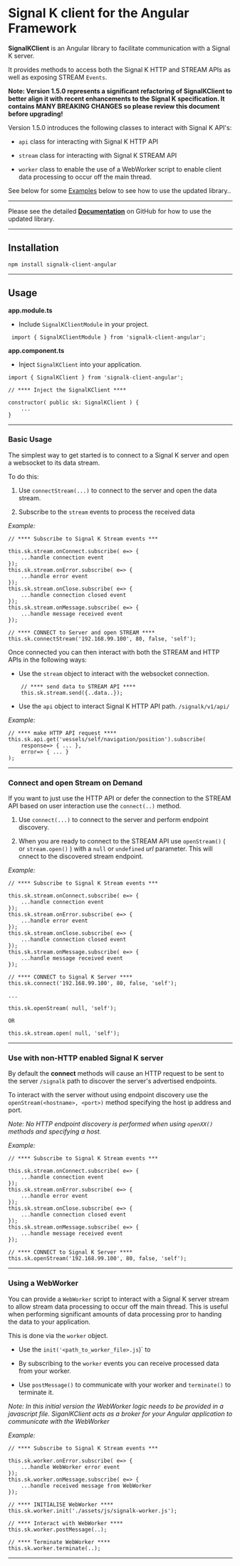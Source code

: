 # Signal K client for the Angular Framework

**SignalKClient** is an Angular library to facilitate communication with a Signal K server.

It provides methods to access both the Signal K HTTP and STREAM APIs as well as exposing STREAM `Events`.

**Note: Version 1.5.0 represents a significant refactoring of SignalKClient to better align it with recent enhancements to the Signal K specification. It contains MANY BREAKING CHANGES so please review this document before upgrading!**

Version 1.5.0 introduces the following classes to interact with Signal K API's:

- `api` class for interacting with Signal K HTTP API

- `stream` class for interacting with Signal K STREAM API

- `worker` class to enable the use of a WebWorker script to enable client data processing to occur off the main thread.

See below for some [Examples](#usage) below to see how to use the updated library..

---

Please see the detailed [**Documentation**](https://github.com/panaaj/signalk-client-angular/blob/README.md) on GitHub for how to use the updated library.

---

## Installation

```
npm install signalk-client-angular
```

---

## Usage


**app.module.ts**

- Include `SignalKClientModule` in your project.

```
 import { SignalKClientModule } from 'signalk-client-angular';
```

**app.component.ts**

- Inject `SignalKClient` into your application.

```
import { SignalKClient } from 'signalk-client-angular';

// **** Inject the SignalKClient ****

constructor( public sk: SignalKClient ) {
    ...
}
```

---

### Basic Usage

The simplest way to get started is to connect to a Signal K server and open a websocket to its data stream.

To do this:

1. Use `connectStream(...)` to connect to the server and open the data stream.

2. Subscribe to the `stream` events to process the received data 

*Example:*
```
// **** Subscribe to Signal K Stream events ***

this.sk.stream.onConnect.subscribe( e=> {
    ...handle connection event
});
this.sk.stream.onError.subscribe( e=> {
    ...handle error event
});
this.sk.stream.onClose.subscribe( e=> {
    ...handle connection closed event
});
this.sk.stream.onMessage.subscribe( e=> {
    ...handle message received event
});    

// **** CONNECT to Server and open STREAM ****
this.sk.connectStream('192.168.99.100', 80, false, 'self');
```

Once connected you can then interact with both the STREAM and HTTP APIs in the following ways:

- Use the `stream` object to interact with the websocket connection.

```
    // **** send data to STREAM API ****
    this.sk.stream.send({..data..});    

```

- Use the `api` object to interact Signal K HTTP API path. `/signalk/v1/api/`

*Example:*
```
// **** make HTTP API request ****
this.sk.api.get('vessels/self/navigation/position').subscribe(
    response=> { ... },
    error=> { ... }
);
```

---

### Connect and open Stream on Demand

If you want to just use the HTTP API or defer the connection to the STREAM API based on user interaction use the `connect(..)` method.

1. Use `connect(...)` to connect to the server and perform endpoint discovery.

2. When you are ready to connect to the STREAM API use `openStream()` ( or `stream.open()` ) with a `null` or `undefined` *url* parameter. This will cnnect to the discovered stream endpoint. 

*Example:*
```
// **** Subscribe to Signal K Stream events ***

this.sk.stream.onConnect.subscribe( e=> {
    ...handle connection event
});
this.sk.stream.onError.subscribe( e=> {
    ...handle error event
});
this.sk.stream.onClose.subscribe( e=> {
    ...handle connection closed event
});
this.sk.stream.onMessage.subscribe( e=> {
    ...handle message received event
});    

// **** CONNECT to Signal K Server ****
this.sk.connect('192.168.99.100', 80, false, 'self');

... 

this.sk.openStream( null, 'self');

OR

this.sk.stream.open( null, 'self');
```

---

### Use with non-HTTP enabled Signal K server

By default the **connect** methods will cause an HTTP request to be sent to the server `/signalk` path to discover the server's advertised endpoints.

To interact with the server without using endpoint discovery use the `openStream(<hostname>, <port>)` method specifying the host ip address and port.

*Note: No HTTP endpoint discovery is performed when using `openXX()` methods and specifying a host.*

*Example:*
```
// **** Subscribe to Signal K Stream events ***

this.sk.stream.onConnect.subscribe( e=> {
    ...handle connection event
});
this.sk.stream.onError.subscribe( e=> {
    ...handle error event
});
this.sk.stream.onClose.subscribe( e=> {
    ...handle connection closed event
});
this.sk.stream.onMessage.subscribe( e=> {
    ...handle message received event
});    

// **** CONNECT to Signal K Server ****
this.sk.openStream('192.168.99.100', 80, false, 'self');
```
---

### Using a WebWorker

You can provide a `WebWorker` script to interact with a Signal K server stream to allow stream data processing to occur off the main thread. This is useful when performing significant amounts of data processing pror to handing the data to your application.

This is done via the `worker` object.

- Use the `init('<path_to_worker_file>.js`)` to 

- By subscribing to the `worker` events you can receive processed data from your worker.

- Use `postMessage()` to communicate with your worker and `terminate()` to terminate it.

*Note: In this initial version the WebWorker logic needs to be provided in a javascript file. SiganlKClient acts as a broker for your Angular application to communicate with the WebWorker*


*Example:*
```
// **** Subscribe to Signal K Stream events ***

this.sk.worker.onError.subscribe( e=> {
    ...handle WebWorker error event
});
this.sk.worker.onMessage.subscribe( e=> {
    ...handle received message from WebWorker
});    

// **** INITIALISE WebWorker ****
this.sk.worker.init('./assets/js/signalk-worker.js');

// **** Interact with WebWorker ****
this.sk.worker.postMessage(..);

// **** Terminate WebWorker ****
this.sk.worker.terminate(..);
```

---

